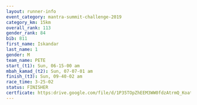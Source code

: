 ```yaml
---
layout: runner-info 
event_category: mantra-summit-challenge-2019 
category_km: 15km 
overall_rank: 113
gender_rank: 84
bib: 811
first_name: Iskandar
last_name: 1
gender: M
team_name: PETE
start_(t1): Sun, 06-15-00 am
mbah_kamad_(t2): Sun, 07-07-01 am
finish_(t3): Sun, 09-40-02 am
race_time: 3-25-02
status: FINISHER
certficate: https:drive.google.com/file/d/1P35TOpZhEEM3WW0fdzAtrmQ_Koat4STd/view?usp=sharing
---
```

